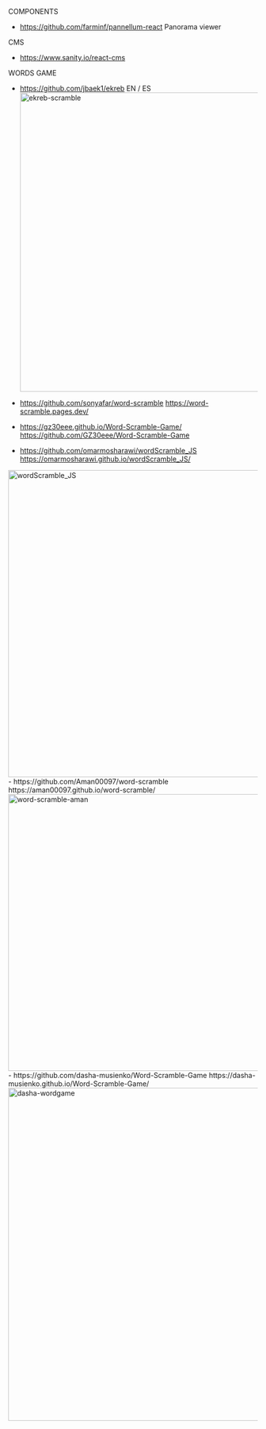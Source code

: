 
COMPONENTS
- https://github.com/farminf/pannellum-react Panorama viewer

CMS
- https://www.sanity.io/react-cms

WORDS GAME
- https://github.com/jbaek1/ekreb EN / ES
  <img width="603" alt="ekreb-scramble" src="https://github.com/Boyquotes/REACT_TIPS/assets/417514/c110e3dd-aa20-47da-a535-a33f189b87ca">

- https://github.com/sonyafar/word-scramble
    https://word-scramble.pages.dev/
- https://gz30eee.github.io/Word-Scramble-Game/
    https://github.com/GZ30eee/Word-Scramble-Game
- https://github.com/omarmosharawi/wordScramble_JS
    https://omarmosharawi.github.io/wordScramble_JS/
<img width="619" alt="wordScramble_JS" src="https://github.com/Boyquotes/REACT_TIPS/assets/417514/e77c259f-85f7-490c-9e9f-2a0639fa5398">
- https://github.com/Aman00097/word-scramble
    https://aman00097.github.io/word-scramble/
<img width="558" alt="word-scramble-aman" src="https://github.com/Boyquotes/REACT_TIPS/assets/417514/6d71bd15-aa12-40d3-96ba-45660a30e127">
- https://github.com/dasha-musienko/Word-Scramble-Game
    https://dasha-musienko.github.io/Word-Scramble-Game/
  <img width="671" alt="dasha-wordgame" src="https://github.com/Boyquotes/REACT_TIPS/assets/417514/3a4c209e-f8c7-483b-a2ab-06e14a67613d">
